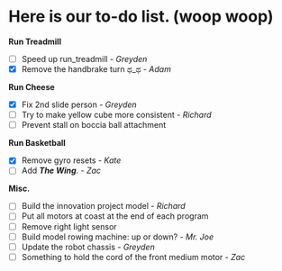 # Here is our to-do list. (woop woop)

**Run Treadmill**
 - [ ] Speed up run_treadmill - _Greyden_
 - [x] Remove the handbrake turn ಥ_ಥ - _Adam_

**Run Cheese**
 - [x] Fix 2nd slide person - _Greyden_
 - [ ] Try to make yellow cube more consistent - _Richard_
 - [ ] Prevent stall on boccia ball attachment

**Run Basketball**
 - [x] Remove gyro resets - _Kate_
 - [ ] Add ***The Wing***. - _Zac_
 
**Misc.**
 - [ ] Build the innovation project model - _Richard_
 - [ ] Put all motors at coast at the end of each program
 - [ ] Remove right light sensor
 - [ ] Build model rowing machine: up or down? - _Mr. Joe_
 - [ ] Update the robot chassis - _Greyden_
 - [ ] Something to hold the cord of the front medium motor - _Zac_
